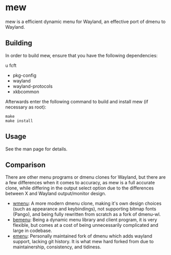 # mew
mew is a efficient dynamic menu for Wayland, an effective port of dmenu to Wayland.

## Building
In order to build mew, ensure that you have the following dependencies:

u fcft
* pkg-config
* wayland
* wayland-protocols
* xkbcommon

Afterwards enter the following command to build and install mew
(if necessary as root):
```
make
make install
```

## Usage
See the man page for details.

## Comparison

There are other menu programs or dmenu clones for Wayland, but there
are a few differences when it comes to accuracy, as mew is a full accurate
clone, while differing in the output select option due to the differences
between X and Wayland output/monitor design.

* [wmenu](https://codeberg.org/adnano/wmenu): A more modern dmenu clone,
  making it's own design choices (such as appearance and keybindings), not
  supporting bitmap fonts (Pango), and being fully rewritten from scratch as a
  fork of dmenu-wl.
* [bemenu](https://github.com/Cloudef/bemenu): Being a dynamic menu library
  and client program, it is very flexible, but comes at a cost of being
  unnecessarily complicated and large in codebase.
* [emenu](https://codeberg.org/fbushstone/emenu): Personally maintained fork
  of dmenu which adds wayland support, lacking git history. It is what
  mew hard forked from due to maintainership, consistency, and tidiness.
